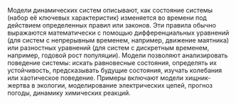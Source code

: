 Модели динамических систем описывают, как состояние системы (набор её ключевых характеристик) изменяется во времени под действием определенных правил или законов. Эти правила обычно выражаются математически с помощью дифференциальных уравнений (для систем с непрерывным временем, например, движение маятника) или разностных уравнений (для систем с дискретным временем, например, годовой рост популяции). Модели позволяют анализировать поведение системы: искать равновесные состояния, определять их устойчивость, предсказывать будущие состояния, изучать колебания или хаотическое поведение. Примеры включают модели хищник-жертва в экологии, моделирование электрических цепей, прогноз погоды, динамику химических реакций.


